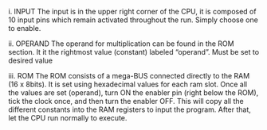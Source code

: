 
i. INPUT
The input is in the upper right corner of the CPU, it is composed of 10 input pins which remain activated throughout the run. Simply choose one to enable.

ii. OPERAND
The operand for multiplication can be found in the ROM section. It it the rightmost value (constant) labeled “operand”. Must be set to desired value

iii.	ROM
The ROM consists of a mega-BUS connected directly to the RAM (16 x 8bits). It is set using hexadecimal values for each ram slot. Once all the values are set (operand), turn ON the enabler pin (right below the ROM), tick the clock once, and then turn the enabler OFF. This will copy all the different constants into the RAM registers to input the program. After that, let the CPU run normally to execute.


